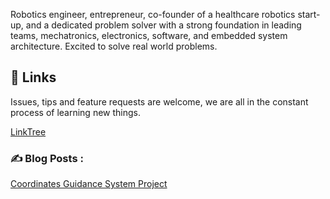 Robotics engineer, entrepreneur, co-founder of a healthcare robotics start-up, and a dedicated problem solver with a strong foundation in leading teams, mechatronics, electronics, software, and embedded system architecture. 
Excited to solve real world problems.

## 🤝 Links

Issues, tips and feature requests are welcome, we are all in the constant process of learning new things.<br />

[LinkTree](linktr.ee/filiphanus)<br />

### ✍️ Blog Posts : 
[Coordinates Guidance System Project](https://www.linkedin.com/feed/update/urn:li:ugcPost:6872980658759843840?updateEntityUrn=urn%3Ali%3Afs_updateV2%3A%28urn%3Ali%3AugcPost%3A6872980658759843840%2CFEED_DETAIL%2CEMPTY%2CDEFAULT%2Cfalse%29)

